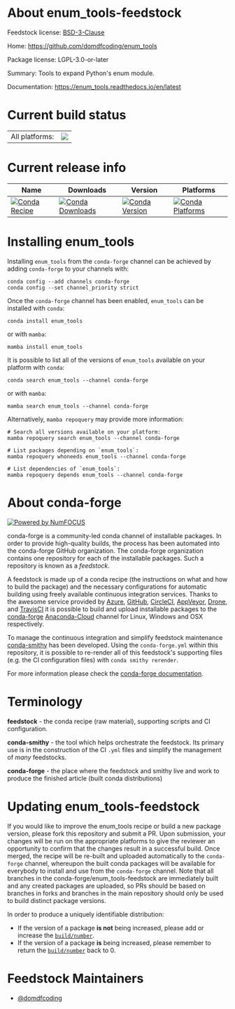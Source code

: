 About enum_tools-feedstock
==========================

Feedstock license: [BSD-3-Clause](https://github.com/conda-forge/enum_tools-feedstock/blob/main/LICENSE.txt)

Home: https://github.com/domdfcoding/enum_tools

Package license: LGPL-3.0-or-later

Summary: Tools to expand Python's enum module.

Documentation: https://enum_tools.readthedocs.io/en/latest

Current build status
====================


<table><tr><td>All platforms:</td>
    <td>
      <a href="https://dev.azure.com/conda-forge/feedstock-builds/_build/latest?definitionId=15939&branchName=main">
        <img src="https://dev.azure.com/conda-forge/feedstock-builds/_apis/build/status/enum_tools-feedstock?branchName=main">
      </a>
    </td>
  </tr>
</table>

Current release info
====================

| Name | Downloads | Version | Platforms |
| --- | --- | --- | --- |
| [![Conda Recipe](https://img.shields.io/badge/recipe-enum_tools-green.svg)](https://anaconda.org/conda-forge/enum_tools) | [![Conda Downloads](https://img.shields.io/conda/dn/conda-forge/enum_tools.svg)](https://anaconda.org/conda-forge/enum_tools) | [![Conda Version](https://img.shields.io/conda/vn/conda-forge/enum_tools.svg)](https://anaconda.org/conda-forge/enum_tools) | [![Conda Platforms](https://img.shields.io/conda/pn/conda-forge/enum_tools.svg)](https://anaconda.org/conda-forge/enum_tools) |

Installing enum_tools
=====================

Installing `enum_tools` from the `conda-forge` channel can be achieved by adding `conda-forge` to your channels with:

```
conda config --add channels conda-forge
conda config --set channel_priority strict
```

Once the `conda-forge` channel has been enabled, `enum_tools` can be installed with `conda`:

```
conda install enum_tools
```

or with `mamba`:

```
mamba install enum_tools
```

It is possible to list all of the versions of `enum_tools` available on your platform with `conda`:

```
conda search enum_tools --channel conda-forge
```

or with `mamba`:

```
mamba search enum_tools --channel conda-forge
```

Alternatively, `mamba repoquery` may provide more information:

```
# Search all versions available on your platform:
mamba repoquery search enum_tools --channel conda-forge

# List packages depending on `enum_tools`:
mamba repoquery whoneeds enum_tools --channel conda-forge

# List dependencies of `enum_tools`:
mamba repoquery depends enum_tools --channel conda-forge
```


About conda-forge
=================

[![Powered by
NumFOCUS](https://img.shields.io/badge/powered%20by-NumFOCUS-orange.svg?style=flat&colorA=E1523D&colorB=007D8A)](https://numfocus.org)

conda-forge is a community-led conda channel of installable packages.
In order to provide high-quality builds, the process has been automated into the
conda-forge GitHub organization. The conda-forge organization contains one repository
for each of the installable packages. Such a repository is known as a *feedstock*.

A feedstock is made up of a conda recipe (the instructions on what and how to build
the package) and the necessary configurations for automatic building using freely
available continuous integration services. Thanks to the awesome service provided by
[Azure](https://azure.microsoft.com/en-us/services/devops/), [GitHub](https://github.com/),
[CircleCI](https://circleci.com/), [AppVeyor](https://www.appveyor.com/),
[Drone](https://cloud.drone.io/welcome), and [TravisCI](https://travis-ci.com/)
it is possible to build and upload installable packages to the
[conda-forge](https://anaconda.org/conda-forge) [Anaconda-Cloud](https://anaconda.org/)
channel for Linux, Windows and OSX respectively.

To manage the continuous integration and simplify feedstock maintenance
[conda-smithy](https://github.com/conda-forge/conda-smithy) has been developed.
Using the ``conda-forge.yml`` within this repository, it is possible to re-render all of
this feedstock's supporting files (e.g. the CI configuration files) with ``conda smithy rerender``.

For more information please check the [conda-forge documentation](https://conda-forge.org/docs/).

Terminology
===========

**feedstock** - the conda recipe (raw material), supporting scripts and CI configuration.

**conda-smithy** - the tool which helps orchestrate the feedstock.
                   Its primary use is in the construction of the CI ``.yml`` files
                   and simplify the management of *many* feedstocks.

**conda-forge** - the place where the feedstock and smithy live and work to
                  produce the finished article (built conda distributions)


Updating enum_tools-feedstock
=============================

If you would like to improve the enum_tools recipe or build a new
package version, please fork this repository and submit a PR. Upon submission,
your changes will be run on the appropriate platforms to give the reviewer an
opportunity to confirm that the changes result in a successful build. Once
merged, the recipe will be re-built and uploaded automatically to the
`conda-forge` channel, whereupon the built conda packages will be available for
everybody to install and use from the `conda-forge` channel.
Note that all branches in the conda-forge/enum_tools-feedstock are
immediately built and any created packages are uploaded, so PRs should be based
on branches in forks and branches in the main repository should only be used to
build distinct package versions.

In order to produce a uniquely identifiable distribution:
 * If the version of a package **is not** being increased, please add or increase
   the [``build/number``](https://docs.conda.io/projects/conda-build/en/latest/resources/define-metadata.html#build-number-and-string).
 * If the version of a package **is** being increased, please remember to return
   the [``build/number``](https://docs.conda.io/projects/conda-build/en/latest/resources/define-metadata.html#build-number-and-string)
   back to 0.

Feedstock Maintainers
=====================

* [@domdfcoding](https://github.com/domdfcoding/)

